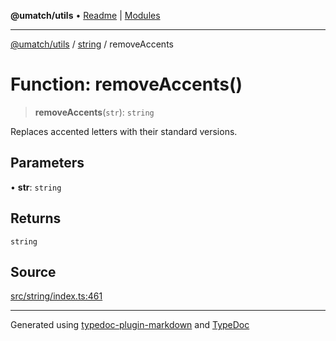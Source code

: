 **@umatch/utils** • [Readme](../../index.md) \| [Modules](../../modules.md)

***

[@umatch/utils](../../modules.md) / [string](../index.md) / removeAccents

# Function: removeAccents()

> **removeAccents**(`str`): `string`

Replaces accented letters with their standard versions.

## Parameters

• **str**: `string`

## Returns

`string`

## Source

[src/string/index.ts:461](https://github.com/umatch-oficial/utils/blob/c6d91fc/src/string/index.ts#L461)

***

Generated using [typedoc-plugin-markdown](https://www.npmjs.com/package/typedoc-plugin-markdown) and [TypeDoc](https://typedoc.org/)
